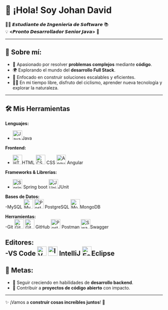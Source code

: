 # 👋 ¡Hola! Soy Johan David  

👨‍💻 **𝙀𝙨𝙩𝙪𝙙𝙞𝙖𝙣𝙩𝙚 𝙙𝙚 𝙄𝙣𝙜𝙚𝙣𝙞𝙚𝙧í𝙖 𝙙𝙚 𝙎𝙤𝙛𝙩𝙬𝙖𝙧𝙚** 📚  
💡 **<𝙋𝙧𝙤𝙣𝙩𝙤 𝘿𝙚𝙨𝙖𝙧𝙧𝙤𝙡𝙡𝙖𝙙𝙤𝙧 𝙎𝙚𝙣𝙞𝙤𝙧 𝙅𝙖𝙫𝙖>** 🚀  

---

## 🌟 **Sobre mí:**

- 🔧 Apasionado por resolver **problemas complejos** mediante **código**.  
- 🌍 Explorando el mundo del **desarrollo Full Stack**.  
- 🎯 Enfocado en construir soluciones escalables y eficientes.  
- 🚴‍♂️ En mi tiempo libre, disfruto del ciclismo, aprender nueva tecnología y explorar la naturaleza.  

---

## 🛠️ Mis Herramientas

**Lenguajes:**  
- <img src="https://cdn.jsdelivr.net/gh/devicons/devicon/icons/java/java-original.svg" width="30" alt="Java" />Java 

**Frontend:**  
- <img src="https://cdn.jsdelivr.net/gh/devicons/devicon/icons/html5/html5-original.svg" width="30" alt="HTML" />HTML <img src="https://cdn.jsdelivr.net/gh/devicons/devicon/icons/css3/css3-original.svg" width="30" alt="CSS" /> CSS  <img src="https://cdn.jsdelivr.net/gh/devicons/devicon/icons/angularjs/angularjs-original.svg" width="30" alt="Angular" />  Angular 

**Frameworks & Librerías:**  
- <img src="https://cdn.jsdelivr.net/gh/devicons/devicon/icons/spring/spring-original.svg" width="30" alt="Spring" /> Spring boot  <img src="https://cdn.jsdelivr.net/gh/devicons/devicon/icons/junit/junit-original.svg" width="30" alt="JUnit" />JUnit 

**Bases de Datos:**  
-MySQL <img src="https://cdn.jsdelivr.net/gh/devicons/devicon/icons/mysql/mysql-original.svg" width="30" alt="MySQL" />  <img src="https://cdn.jsdelivr.net/gh/devicons/devicon/icons/postgresql/postgresql-original.svg" width="30" alt="PostgreSQL" /> PostgreSQL  <img src="https://cdn.jsdelivr.net/gh/devicons/devicon/icons/mongodb/mongodb-original.svg" width="30" alt="MongoDB" />MongoDB 

**Herramientas:**  
-Git <img src="https://cdn.jsdelivr.net/gh/devicons/devicon/icons/git/git-original.svg" width="30" alt="Git" />  <img src="https://cdn.jsdelivr.net/gh/devicons/devicon/icons/github/github-original.svg" width="30" alt="GitHub" />  GitHub <img src="https://cdn.jsdelivr.net/gh/devicons/devicon/icons/postman/postman-original.svg" width="30" alt="Postman" />  Postman <img src="https://cdn.jsdelivr.net/gh/devicons/devicon/icons/swagger/swagger-original.svg" width="30" alt="Swagger" />Swagger 

**Editores:**  
-VS Code <img src="https://cdn.jsdelivr.net/gh/devicons/devicon/icons/vscode/vscode-original.svg" width="30" alt="VS Code" />  <img src="https://cdn.jsdelivr.net/gh/devicons/devicon/icons/intellij/intellij-original.svg" width="30" alt="IntelliJ" />  IntelliJ <img src="https://cdn.jsdelivr.net/gh/devicons/devicon/icons/eclipse/eclipse-original.svg" width="30" alt="Eclipse" />Eclipse 
---

## 🎯 **Metas:**

- 🌱 Seguir creciendo en habilidades de **desarrollo backend**.  
- 🚀 Contribuir a **proyectos de código abierto** con impacto.  

---

✨ ¡Vamos a **construir cosas increíbles juntos**! 🚀















